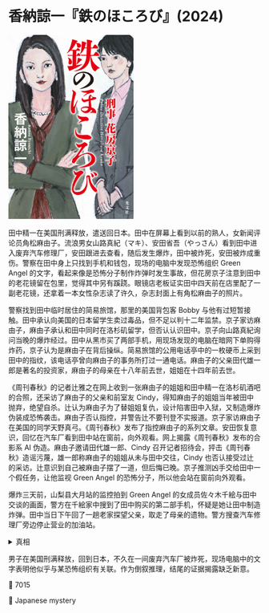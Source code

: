 # 香納諒一『鉄のほころび』(2024)

<img src=images/2024_cover.jpg width=250/>

田中精一在美国刑满释放，遣送回日本。田中在屏幕上看到以前的熟人，女新闻评论员角松麻由子。流浪男女山路真紀（マキ）、安田省吾（やっさん）看到田中进入废弃汽车修理厂，安田跟进去查看，随后发生爆炸，田中被炸死，安田被炸成重伤。警察在田中身上只找到手机和钱包，现场的电脑中发现恐怖组织 Green Angel 的文字，看起来像是恐怖分子制作炸弹时发生事故，但花房京子注意到田中的老花镜留在包里，觉得其中另有蹊跷。眼镜店老板证实田中四天前在店里配了一副老花镜，还拿着一本女性杂志读了许久，杂志封面上有角松麻由子的照片。

警察找到田中临时居住的简易旅馆，那里的美国背包客 Bobby 与他有过短暂接触。田中承认向美国的日本留学生卖过毒品，但不足以判十二年监禁。京子家访麻由子，麻由子承认和田中同时在洛杉矶留学，但否认认识田中。京子向山路真紀询问当晚的爆炸经过。田中从黑市买了两部手机，用现场发现的电脑在暗网下单购得炸药，京子认为是麻由子在背后操纵。简易旅馆的公用电话亭中的一枚硬币上采到田中的指纹，该电话亭曾向麻由子的事务所打过一通电话。麻由子的父亲田代雄一郎是著名的投资家，麻由子的母亲在十八年前去世，姐姐在十四年前去世。

《周刊春秋》的记者辻雅之在网上收到一张麻由子的姐姐和田中精一在洛杉矶酒吧的合照，还采访了麻由子的父亲和前室友 Cindy，得知麻由子的姐姐当年被田中抛弃，绝望自杀。辻认为麻由子为了替姐姐复仇，设计陷害田中入狱，又制造爆炸伪装成恐怖袭击。麻由子否认指控，并警告辻不要刊登不实报道。京子家访麻由子在美国的同学天野真弓。《周刊春秋》发布了指控麻由子的系列文章。安田恢复意识，回忆在汽车厂看到田中站在窗前，向外观看。网上揭露《周刊春秋》发布的合影系 AI 伪造。麻由子邀请田代雄一郎、Cindy 召开记者招待会，抨击《周刊春秋》造谣污蔑，雄一郎称麻由子的姐姐从未与田中交往，Cindy 也否认接受过辻的采访。辻意识到自己被麻由子摆了一道，但后悔已晚。京子推测凶手交给田中一个假任务，让他监视 Green Angel 的恐怖分子，所以他会站在窗前向外观看。

爆炸三天前，山梨县大月站的监控拍到 Green Angel 的女成员佐々木千絵与田中交谈的画面，警方在千絵家中搜到了田中购买的第二部手机，怀疑是她让田中制造炸弹。田中当日下午回了一趟老家探望父亲，取走了母亲的遗物。警方搜查汽车修理厂旁边停止营业的加油站。

<details><summary>真相</summary>
通过非法手机给田中下指示的不是佐々木千絵，而是麻由子。麻由子指示田中购买了炸弹原材料，还让他把电脑放入隔壁茶水间的储物柜，留下 Green Angel 的证据。麻由子曾在新闻中报道过汽车修理厂的黑幕，所以了解那个地方，选择二楼安放炸弹是因为一楼太宽敞，减少炸弹威力。麻由子派田中接近 Green Angel 的成员，所以监控拍到田中和千絵交谈。田中回老家取回了一枚用来求婚的钻戒，背面刻有麻由子和田中的姓名缩写。田中站在窗前不时地拿出旧手机，重温与麻由子的照片，戒指被爆炸的冲击吹到窗外，掉到旁边的加油站，被警察找到，成为决定性的证据。
</details>

男子在美国刑满释放，回到日本，不久在一间废弃汽车厂被炸死，现场电脑中的文字表明他似乎与某恐怖组织有关联。作为倒叙推理，结尾的证据揭露缺乏新意。

:link: 7015

:file_folder: Japanese mystery
